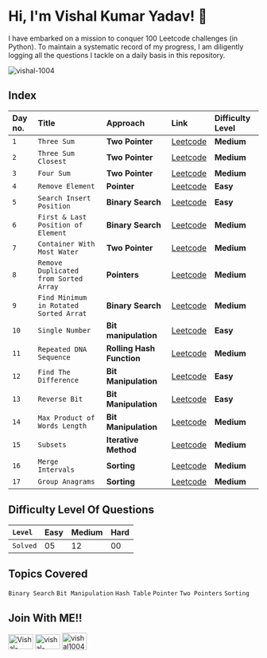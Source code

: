 # Hi, I'm Vishal Kumar Yadav! 👋
I have embarked on a mission to conquer 100 Leetcode challenges (in Python). To maintain a systematic record of my progress, I am diligently logging all the questions I tackle on a daily basis in this repository.

<p align="left"> <img src="https://komarev.com/ghpvc/?username=vishal-1004&label=Profile%20views&color=0e75b6&style=flat" alt="vishal-1004" /> </p>

## Index

| Day no. | Title    | Approach             | Link | Difficulty Level |
| :------ | :------- | :------------------- | :-----| :---------|
| `1` | `Three Sum` | **Two Pointer** | [Leetcode](https://leetcode.com/problems/3sum/description/) | **Medium** |
| `2` | `Three Sum Closest` | **Two Pointer** | [Leetcode](https://leetcode.com/problems/3sum-closest/description/) | **Medium** |
| `3` | `Four Sum` | **Two Pointer** | [Leetcode](https://leetcode.com/problems/4sum/description/) | **Medium** |
| `4` | `Remove Element` | **Pointer** | [Leetcode](https://leetcode.com/problems/remove-element/description/) | **Easy** |
| `5` | `Search Insert Position` | **Binary Search** | [Leetcode](https://leetcode.com/problems/search-insert-position/description/) | **Easy** |
| `6` | `First & Last Position of Element` | **Binary Search** | [Leetcode](https://leetcode.com/problems/find-first-and-last-position-of-element-in-sorted-array/) | **Medium** |
| `7` | `Container With Most Water` | **Two Pointer** | [Leetcode](https://leetcode.com/problems/container-with-most-water/) | **Medium** |
| `8` | `Remove Duplicated from Sorted Array` | **Pointers** | [Leetcode](https://leetcode.com/problems/remove-duplicates-from-sorted-array-ii/description/) | **Medium**|
| `9` | `Find Minimum in Rotated Sorted Arrat` | **Binary Search** | [Leetcode](https://leetcode.com/problems/find-minimum-in-rotated-sorted-array/description/) | **Medium** |
| `10` | `Single Number` | **Bit manipulation** | [Leetcode](https://leetcode.com/problems/single-number/description/) | **Easy** |
| `11` | `Repeated DNA Sequence` | **Rolling Hash Function** | [Leetcode](https://leetcode.com/problems/repeated-dna-sequences/description/) | **Medium**|
|  `12` | `Find The Difference` | **Bit Manipulation** | [Leetcode](https://leetcode.com/problems/find-the-difference/description/) | **Easy**|
| `13` | `Reverse Bit` | **Bit Manipulation** | [Leetcode](https://leetcode.com/problems/reverse-bits/description/) | **Easy** |
| `14` | `Max Product of Words Length` | **Bit Manipulation** | [Leetcode](https://leetcode.com/problems/maximum-product-of-word-lengths/description/) | **Medium** |
| `15` | `Subsets` | **Iterative Method** | [Leetcode](https://leetcode.com/problems/subsets/) | **Medium** |
| `16` | `Merge Intervals` | **Sorting** | [Leetcode](https://leetcode.com/problems/merge-intervals/description/) | **Medium** |
| `17` | `Group Anagrams` | **Sorting** | [Leetcode](https://leetcode.com/problems/group-anagrams/description/) | **Medium** |

## Difficulty Level Of Questions

|`Level` | **Easy** | **Medium** | **Hard** |
| :----- | :------- | :--------- | :------- |
|`Solved` | 05 | 12 | 00 |

## Topics Covered

`Binary Search` `Bit Manipulation` `Hash Table` `Pointer` `Two Pointers` `Sorting`

## Join With ME!!
<p align="left">
<a href="https://github.com/Vishal-1004" target="_blank"><img align="center" src="https://logos-world.net/wp-content/uploads/2020/11/GitHub-Symbol.png" alt="Vishal-1004" height="30" width="50"/></a>
<a href="https://www.linkedin.com/in/vishal-kumar-yadav-8085a3232/" target="_blank"><img align="center" src="https://myclouddoor.com/wp-content/uploads/2019/11/Linkedin-logo.png" alt="vishal-kumar-yadav-8085a3232" height="30" width="50"/></a>
<a href="https://leetcode.com/vishal100403/" target="_blank"><img align="center" src="https://mayukhkchanda.github.io/portfolio/assets/images/leetcode-logo.png" alt="vishal100403" height="35" width="50"/></a>
</p>